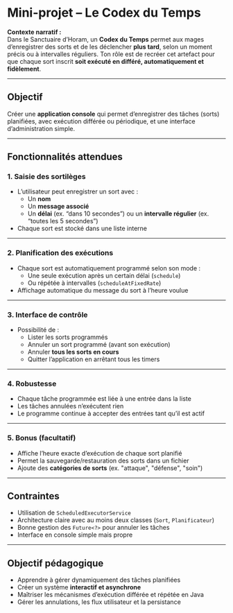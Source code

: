 # Mini-projet – Le Codex du Temps

**Contexte narratif :**  
Dans le Sanctuaire d’Horam, un **Codex du Temps** permet aux mages d’enregistrer des sorts et de les déclencher **plus tard**, selon un moment précis ou à intervalles réguliers. Ton rôle est de recréer cet artefact pour que chaque sort inscrit **soit exécuté en différé, automatiquement et fidèlement**.

---

## Objectif

Créer une **application console** qui permet d’enregistrer des tâches (sorts) planifiées, avec exécution différée ou périodique, et une interface d’administration simple.

---

## Fonctionnalités attendues

### 1. Saisie des sortilèges
- L’utilisateur peut enregistrer un sort avec :
  - Un **nom**
  - Un **message associé**
  - Un **délai** (ex. “dans 10 secondes”) ou un **intervalle régulier** (ex. “toutes les 5 secondes”)
- Chaque sort est stocké dans une liste interne

---

### 2. Planification des exécutions
- Chaque sort est automatiquement programmé selon son mode :
  - Une seule exécution après un certain délai (`schedule`)
  - Ou répétée à intervalles (`scheduleAtFixedRate`)
- Affichage automatique du message du sort à l’heure voulue

---

### 3. Interface de contrôle
- Possibilité de :
  - Lister les sorts programmés
  - Annuler un sort programmé (avant son exécution)
  - Annuler **tous les sorts en cours**
  - Quitter l’application en arrêtant tous les timers

---

### 4. Robustesse
- Chaque tâche programmée est liée à une entrée dans la liste
- Les tâches annulées n’exécutent rien
- Le programme continue à accepter des entrées tant qu’il est actif

---

### 5. Bonus (facultatif)
- Affiche l’heure exacte d’exécution de chaque sort planifié
- Permet la sauvegarde/restauration des sorts dans un fichier
- Ajoute des **catégories de sorts** (ex. "attaque", "défense", "soin")

---

## Contraintes

- Utilisation de `ScheduledExecutorService`
- Architecture claire avec au moins deux classes (`Sort`, `Planificateur`)
- Bonne gestion des `Future<?>` pour annuler les tâches
- Interface en console simple mais propre

---

## Objectif pédagogique

- Apprendre à gérer dynamiquement des tâches planifiées
- Créer un système **interactif et asynchrone**
- Maîtriser les mécanismes d’exécution différée et répétée en Java
- Gérer les annulations, les flux utilisateur et la persistance

